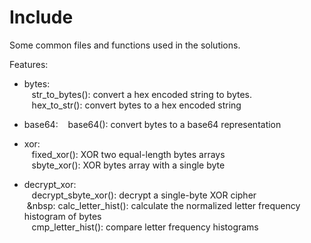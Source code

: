 Include
=======

Some common files and functions used in the solutions.

Features:

* bytes:  
&nbsp;&nbsp;
str_to_bytes(): convert a hex encoded string to bytes.  
&nbsp;&nbsp;
hex_to_str(): convert bytes to a hex encoded string  

* base64:
&nbsp;&nbsp;
base64(): convert bytes to a base64 representation  

* xor:  
&nbsp;&nbsp;
fixed_xor(): XOR two equal-length bytes arrays  
&nbsp;&nbsp;
sbyte_xor(): XOR bytes array with a single byte  

* decrypt_xor:  
&nbsp;&nbsp;
decrypt_sbyte_xor(): decrypt a single-byte XOR cipher  
&nbsp;&nbsp:
calc_letter_hist(): calculate the normalized letter frequency histogram of bytes  
&nbsp;&nbsp;
cmp_letter_hist(): compare letter frequency histograms
